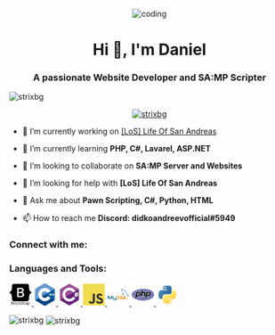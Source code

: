 <p align="center"> <img src="https://www.lambdatest.com/resources/images/news24.gif" width="860px" alt="coding">
</p>

<h1 align="center">Hi 👋, I'm Daniel</h1>
<h3 align="center">A passionate Website Developer and SA:MP Scripter</h3>

<p align="left"> <img src="https://komarev.com/ghpvc/?username=strixbg&label=Profile%20views&color=0e75b6&style=flat" alt="strixbg" /> </p>

<p align="center"> <a href="https://github.com/ryo-ma/github-profile-trophy"><img src="https://github-profile-trophy.vercel.app/?username=strixbg" alt="strixbg" /></a> </p>

- 🔭 I’m currently working on [[LoS] Life Of San Andreas](soon)

- 🌱 I’m currently learning **PHP, C#, Lavarel, ASP.NET**

- 👯 I’m looking to collaborate on **SA:MP Server and Websites**

- 🤝 I’m looking for help with **[LoS] Life Of San Andreas**

- 💬 Ask me about **Pawn Scripting, C#, Python, HTML**

- 📫 How to reach me **Discord: didkoandreevofficial#5949**

<h3 align="left">Connect with me:</h3>
<p align="left">
</p>

<h3 align="left">Languages and Tools:</h3>
<p align="left"> <a href="https://getbootstrap.com" target="_blank" rel="noreferrer"> <img src="https://raw.githubusercontent.com/devicons/devicon/master/icons/bootstrap/bootstrap-plain-wordmark.svg" alt="bootstrap" width="40" height="40"/> </a> <a href="https://www.w3schools.com/cpp/" target="_blank" rel="noreferrer"> <img src="https://raw.githubusercontent.com/devicons/devicon/master/icons/cplusplus/cplusplus-original.svg" alt="cplusplus" width="40" height="40"/> </a> <a href="https://www.w3schools.com/cs/" target="_blank" rel="noreferrer"> <img src="https://raw.githubusercontent.com/devicons/devicon/master/icons/csharp/csharp-original.svg" alt="csharp" width="40" height="40"/> </a> <a href="https://developer.mozilla.org/en-US/docs/Web/JavaScript" target="_blank" rel="noreferrer"> <img src="https://raw.githubusercontent.com/devicons/devicon/master/icons/javascript/javascript-original.svg" alt="javascript" width="40" height="40"/> </a> <a href="https://www.mysql.com/" target="_blank" rel="noreferrer"> <img src="https://raw.githubusercontent.com/devicons/devicon/master/icons/mysql/mysql-original-wordmark.svg" alt="mysql" width="40" height="40"/> </a> <a href="https://www.php.net" target="_blank" rel="noreferrer"> <img src="https://raw.githubusercontent.com/devicons/devicon/master/icons/php/php-original.svg" alt="php" width="40" height="40"/> </a> <a href="https://www.python.org" target="_blank" rel="noreferrer"> <img src="https://raw.githubusercontent.com/devicons/devicon/master/icons/python/python-original.svg" alt="python" width="40" height="40"/> </a> </p>

<p><img align="left" src="https://github-readme-stats.vercel.app/api/top-langs?username=strixbg&show_icons=true&locale=en&layout=compact" alt="strixbg" /></p>

<p>&nbsp;<img align="center" src="https://github-readme-stats.vercel.app/api?username=strixbg&show_icons=true&locale=en" alt="strixbg" /></p>
